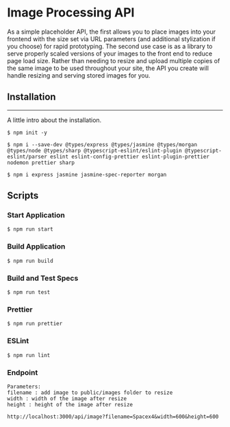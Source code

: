 # Image Processing API
As a simple placeholder API, the first allows you to place images into your frontend with the size set via URL parameters (and additional stylization if you choose) for rapid prototyping. The second use case is as a library to serve properly scaled versions of your images to the front end to reduce page load size. Rather than needing to resize and upload multiple copies of the same image to be used throughout your site, the API you create will handle resizing and serving stored images for you.

## Installation
***
A little intro about the installation. 
```
$ npm init -y

$ npm i --save-dev @types/express @types/jasmine @types/morgan @types/node @types/sharp @typescript-eslint/eslint-plugin @typescript-eslint/parser eslint eslint-config-prettier eslint-plugin-prettier nodemon prettier sharp
   
$ npm i express jasmine jasmine-spec-reporter morgan

```
## Scripts

### Start Application
```
$ npm run start
```

### Build Application
```
$ npm run build
```

### Build and Test Specs
```
$ npm run test
```

### Prettier
```
$ npm run prettier
```

### ESLint
```
$ npm run lint
```

### Endpoint
```
Parameters:
filename : add image to public/images folder to resize
width : width of the image after resize
height : height of the image after resize

http://localhost:3000/api/image?filename=Spacex4&width=600&height=600
```

